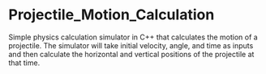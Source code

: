 # Projectile_Motion_Calculation
Simple physics calculation simulator in C++ that calculates the motion of a projectile. 
The simulator will take initial velocity, angle, and time as inputs and then calculate the horizontal and vertical positions of the projectile at that time.
